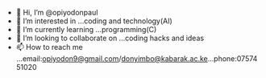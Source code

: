 - 👋 Hi, I’m @opiyodonpaul
- 👀 I’m interested in ...coding and technology(AI)
- 🌱 I’m currently learning ...programming(C)
- 💞️ I’m looking to collaborate on ...coding hacks and ideas
- 📫 How to reach me ...email:opiyodon9@gmail.com/donyimbo@kabarak.ac.ke...phone:0757451020

<!---
opiyodonpaul/opiyodonpaul is a ✨ special ✨ repository because its `README.md` (this file) appears on your GitHub profile.
You can click the Preview link to take a look at your changes.
--->

